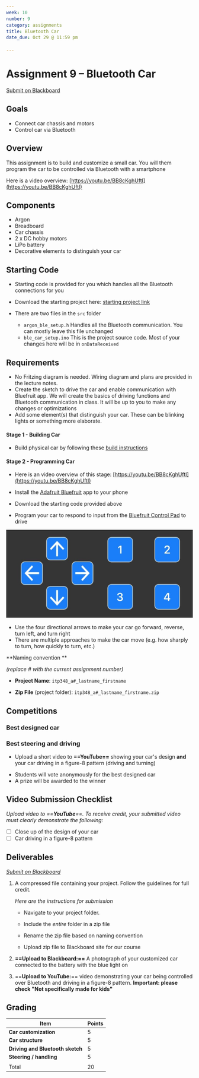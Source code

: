 ```yaml
---
week: 10
number: 9
category: assignments
title: Bluetooth Car
date_due: Oct 29 @ 11:59 pm

---
```

Assignment 9 – Bluetooth Car
============================

[Submit on Blackboard](https://blackboard.usc.edu/)

Goals
-----

-   Connect car chassis and motors
-   Control car via Bluetooth

## Overview

This assignment is to build and customize a small car. You will them program the car to be controlled via Bluetooth with a smartphone 

Here is a video overview: [https://youtu.be/BB8cKghUftI](https://youtu.be/BB8cKghUftI)

## Components

-   Argon
-   Breadboard
-   Car chassis
-   2 x DC hobby motors
-   LiPo battery
-   Decorative elements to distinguish your car

## Starting Code

* Starting code is provided for you which handles all the Bluetooth connections for you

* Download the starting project here: [starting project link](https://minhaskamal.github.io/DownGit/#/home?url=https://github.com/reparke/ITP348-Physical-Computing/tree/main/_assignments/a09_bluetooth_car/ble_car_start)
* There are two files in the `src` folder
  * `argon_ble_setup.h` Handles all the Bluetooth communication. You can mostly leave this file unchanged
  * `ble_car_setup.ino` This is the project source code. Most of your changes here will be in `onDataReceived`

## Requirements

-   No Fritzing diagram is needed. Wiring diagram and plans are provided in the
    lecture notes.
-   Create the sketch to drive the car and enable communication with Bluefruit
    app. We will create the basics of driving functions and Bluetooth
    communication in class. It will be up to you to make any changes or
    optimizations
-   Add some element(s) that distinguish your car. These can be blinking lights
    or something more elaborate.

#### Stage 1 - Building Car

* Build physical car by following these [build instructions](guide_build_chassis)

#### Stage 2 - Programming Car

* Here is an video overview of this stage: [https://youtu.be/BB8cKghUftI](https://youtu.be/BB8cKghUftI)
* Install the [Adafruit Bluefruit](https://learn.adafruit.com/bluefruit-le-connect) app to your phone
* Download the starting code provided above

* Program your car to respond to input from the [Bluefruit Control Pad](https://learn.adafruit.com/bluefruit-le-connect/controller#control-pad-2923571) to drive

![image-20220804175812521](a9_bluetooth_car.assets/image-20220804175812521.png)

* Use the four directional arrows to make your car go forward, reverse, turn left, and turn right
* There are multiple approaches to make the car move (e.g. how sharply to turn, how quickly to turn, etc.)

**Naming convention **

*(replace \# with the current assignment number)*

-   **Project Name**: `itp348_a#_lastname_firstname`

-   **Zip File** (project folder): `itp348_a#_lastname_firstname.zip`

## Competitions

### **Best designed car**

### **Best steering and driving**

* Upload a short video to **==YouTube==** showing your car's design **and** your car driving in a figure-8 pattern (driving and turning)

-   Students will vote anonymously for the best designed car
-   A prize will be awarded to the winner

## Video Submission Checklist

*Upload video to ==**YouTube**==. To receive credit, your submitted video must clearly demonstrate the following:*

- [ ] Close up of the design of your car
- [ ] Car driving in a figure-8 pattern

Deliverables
------------

*[Submit on Blackboard](https://blackboard.usc.edu)*


1. A compressed file containing your project. Follow the guidelines for full
   credit.

   *Here are the instructions for submission*


   - Navigate to your project folder.

   - Include the *entire* folder in a zip file

   - Rename the zip file based on naming convention

   - Upload zip file to Blackboard site for our course

2.  **==Upload to Blackboard:==** A photograph of your customized car connected to the battery with the blue light on
3.  ==**Upload to YouTube:**== video demonstrating your car being controlled over Bluetooth and driving in a figure-8 pattern. 
    **Important: please check "Not specifically made for kids"**

Grading
-------

| Item                             | Points |
| -------------------------------- | ------ |
| **Car customization**            | 5      |
| **Car structure**                | 5      |
| **Driving and Bluetooth sketch** | 5      |
| **Steering / handling**          | 5      |
|                                  |        |
| Total                            | 20     |

